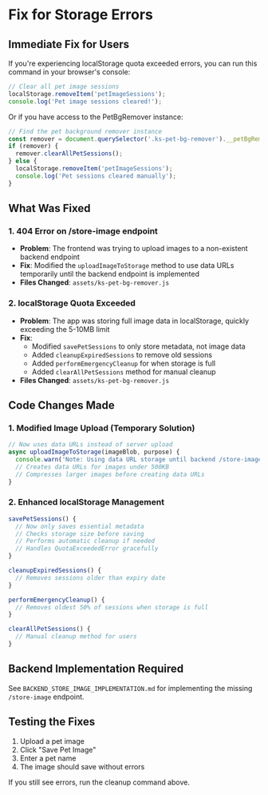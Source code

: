 # Fix for Storage Errors

## Immediate Fix for Users

If you're experiencing localStorage quota exceeded errors, you can run this command in your browser's console:

```javascript
// Clear all pet image sessions
localStorage.removeItem('petImageSessions');
console.log('Pet image sessions cleared!');
```

Or if you have access to the PetBgRemover instance:

```javascript
// Find the pet background remover instance
const remover = document.querySelector('.ks-pet-bg-remover').__petBgRemover;
if (remover) {
  remover.clearAllPetSessions();
} else {
  localStorage.removeItem('petImageSessions');
  console.log('Pet sessions cleared manually');
}
```

## What Was Fixed

### 1. **404 Error on /store-image endpoint**
- **Problem**: The frontend was trying to upload images to a non-existent backend endpoint
- **Fix**: Modified the `uploadImageToStorage` method to use data URLs temporarily until the backend endpoint is implemented
- **Files Changed**: `assets/ks-pet-bg-remover.js`

### 2. **localStorage Quota Exceeded**
- **Problem**: The app was storing full image data in localStorage, quickly exceeding the 5-10MB limit
- **Fix**: 
  - Modified `savePetSessions` to only store metadata, not image data
  - Added `cleanupExpiredSessions` to remove old sessions
  - Added `performEmergencyCleanup` for when storage is full
  - Added `clearAllPetSessions` method for manual cleanup
- **Files Changed**: `assets/ks-pet-bg-remover.js`

## Code Changes Made

### 1. Modified Image Upload (Temporary Solution)
```javascript
// Now uses data URLs instead of server upload
async uploadImageToStorage(imageBlob, purpose) {
  console.warn('Note: Using data URL storage until backend /store-image endpoint is implemented');
  // Creates data URLs for images under 500KB
  // Compresses larger images before creating data URLs
}
```

### 2. Enhanced localStorage Management
```javascript
savePetSessions() {
  // Now only saves essential metadata
  // Checks storage size before saving
  // Performs automatic cleanup if needed
  // Handles QuotaExceededError gracefully
}

cleanupExpiredSessions() {
  // Removes sessions older than expiry date
}

performEmergencyCleanup() {
  // Removes oldest 50% of sessions when storage is full
}

clearAllPetSessions() {
  // Manual cleanup method for users
}
```

## Backend Implementation Required

See `BACKEND_STORE_IMAGE_IMPLEMENTATION.md` for implementing the missing `/store-image` endpoint.

## Testing the Fixes

1. Upload a pet image
2. Click "Save Pet Image"
3. Enter a pet name
4. The image should save without errors

If you still see errors, run the cleanup command above.